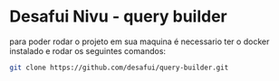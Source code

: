 # Desafui Nivu - query builder

para poder rodar o projeto em sua maquina é necessario ter o docker instalado e rodar os seguintes comandos:

```bash
git clone https://github.com/desafui/query-builder.git
```